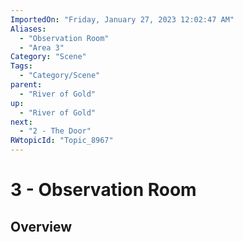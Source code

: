```yaml
---
ImportedOn: "Friday, January 27, 2023 12:02:47 AM"
Aliases:
  - "Observation Room"
  - "Area 3"
Category: "Scene"
Tags:
  - "Category/Scene"
parent:
  - "River of Gold"
up:
  - "River of Gold"
next:
  - "2 - The Door"
RWtopicId: "Topic_8967"
---
```

# 3 - Observation Room
## Overview
